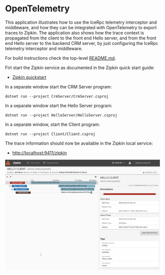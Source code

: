 # OpenTelemetry

This application illustrates how to use the IceRpc telemetry interceptor and middleware, and how they can be integrated
with OpenTelemetry to export traces to Zipkin. The application also shows how the trace context is propagated from the
client to the front end Hello server, and from the front end Hello server to the backend CRM server, by just configuring
the IceRpc telemetry interceptor and middleware.

For build instructions check the top-level [README.md](../../README.md).

Firt start the Zipkin service as documented in the Zipkin quick start guide:

- [Zipkin quickstart](https://zipkin.io/pages/quickstart.html)

In a separate window start the CRM Server program:

```shell
dotnet run --project CrmServer/CrmServer.csproj
```

In a separate window start the Hello Server program:

```shell
dotnet run --project HelloServer/HelloServer.csproj
```

In a separate window, start the Client program:

```shell
dotnet run --project Client/Client.csproj
```

The trace information should now be available in the Zipkin local service:

- <http://localhost:9411/zipkin>

![Zipkin](./zipkin.png)
